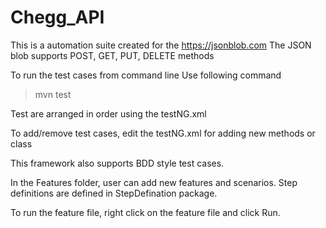 # Chegg_API

This is a automation suite created for the https://jsonblob.com 
The JSON blob supports POST, GET, PUT, DELETE methods

To run the test cases from command line
Use following command

> mvn test

Test are arranged in order using the testNG.xml

To add/remove test cases, edit the testNG.xml for adding new methods or class

This framework also supports BDD style test cases.

In the Features folder, user can add new features and scenarios.
Step definitions are defined in StepDefination package.

To run the feature file, right click on the feature file and click Run.